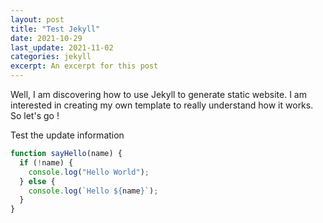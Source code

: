 ```yaml
---
layout: post
title: "Test Jekyll"
date: 2021-10-29
last_update: 2021-11-02
categories: jekyll
excerpt: An excerpt for this post
---
```


Well, I am discovering how to use Jekyll to generate static website. I am interested in creating my own template to really understand how it works. So let's go !

Test the update information

```javascript
function sayHello(name) {
  if (!name) {
    console.log("Hello World");
  } else {
    console.log(`Hello ${name}`);
  }
}
```
